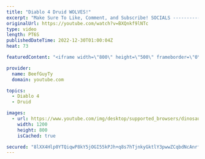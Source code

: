 ```yaml
---
title: "Diablo 4 Druid WOLVES!"
excerpt: "Make Sure To Like, Comment, and Subscribe! SOCIALS ---------------------------------------------- Join Our ..."
originalUrl: https://youtube.com/watch?v=BXQnkf9lNTc
type: video
length: PT6S
publishedDateTime: 2022-12-30T01:00:04Z
heat: 73

featuredContent: "<iframe width=\"800\" height=\"500\" frameborder=\"0\" src=\"https://www.youtube.com/embed/BXQnkf9lNTc\" allow=\"accelerometer; autoplay; encrypted-media; gyroscope; picture-in-picture\" allowfullscreen></iframe>"

provider:
  name: BeefGuyTy
  domain: youtube.com

topics:
  - Diablo 4
  - Druid

images:
  - url: https://www.youtube.com/img/desktop/supported_browsers/dinosaur.png
    width: 1200
    height: 800
    isCached: true

secured: "8lXX4Hlp0YTQiqwP8kY5jOGI55kPJh+q8s7hTjnkyGktlY3pwwZCqbdNcAnrfXOVGTxnrdAB+ksaf/BChb+WoQJieetCK0B3Rd+SWK5Far8nNRHItyz8O1jYUsPp0GIKEFAeMDi2RbEIoYeRsR0UkTr85HuZgZ7PzL7fCrF0QjUoGLPOVmRQoKHtExVNzc8PnAS0T7oLohpUOaHHtcj56eoZHont2+FANQ18EB0k2NDlJgW3UDNWjc9Ty3f3KuYB3NEI9qpRzBLpUeYfzwj3tHAB1s8pipVWaeG/BPs3jxXemUjPJCZV7r3aDqmEhCZq9vgWXU+4Jf0ldxgze3a/OIfvACIQctqn5v2M3EocK4mwk+5Y+6n06JcmkZZFzJHXI3q6vzc/H7vlzhOHay+K+RcPS7gEH5mjIKOvmeOH+HQ=;O9kkRrG+ACKIxcrVst3RPw=="
---
```


